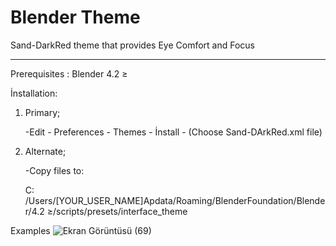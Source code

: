# Blender Theme

Sand-DarkRed theme that provides Eye Comfort and Focus


-------------------------------------------------------

Prerequisites :  Blender 4.2 ≥

İnstallation:
  
  1. Primary;

     -Edit - Preferences - Themes - İnstall - (Choose Sand-DArkRed.xml file)


  2. Alternate;

      -Copy files to:
       
       C: /Users/[YOUR_USER_NAME]Apdata/Roaming/BlenderFoundation/Blender/4.2 ≥/scripts/presets/interface_theme


 Examples
![Ekran Görüntüsü (69)](https://github.com/user-attachments/assets/4168670d-fb74-49e3-963a-69b5e6133ddb)

